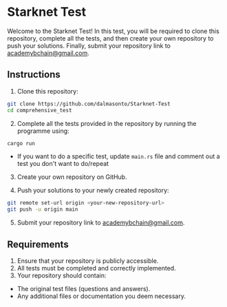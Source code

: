 # Starknet Test

Welcome to the Starknet Test! In this test, you will be required to clone this repository, complete all the tests, and then create your own repository to push your solutions. Finally, submit your repository link to academybchain@gmail.com.

## Instructions

1. Clone this repository:

```sh
git clone https://github.com/dalmasonto/Starknet-Test
cd comprehensive_test
```

2. Complete all the tests provided in the repository by running the programme using:

```sh
cargo run
```

- If you want to do a specific test, update `main.rs` file and comment out a test you don't want to do/repeat

3. Create your own repository on GitHub.

4. Push your solutions to your newly created repository:

```sh
git remote set-url origin <your-new-repository-url>
git push -u origin main
```

5. Submit your repository link to academybchain@gmail.com.

## Requirements

1. Ensure that your repository is publicly accessible.
2. All tests must be completed and correctly implemented.
3. Your repository should contain:
- The original test files (questions and answers).
- Any additional files or documentation you deem necessary.